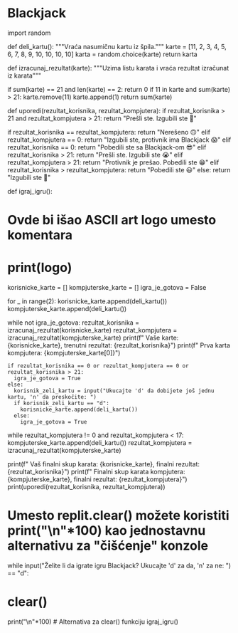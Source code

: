 # Blackjack

import random

def deli_kartu():
  """Vraća nasumičnu kartu iz špila."""
  karte = [11, 2, 3, 4, 5, 6, 7, 8, 9, 10, 10, 10, 10]
  karta = random.choice(karte)
  return karta

def izracunaj_rezultat(karte):
  """Uzima listu karata i vraća rezultat izračunat iz karata"""

  if sum(karte) == 21 and len(karte) == 2:
    return 0
  if 11 in karte and sum(karte) > 21:
    karte.remove(11)
    karte.append(1)
  return sum(karte)

def uporedi(rezultat_korisnika, rezultat_kompjutera):
  if rezultat_korisnika > 21 and rezultat_kompjutera > 21:
    return "Prešli ste. Izgubili ste 😤"

  if rezultat_korisnika == rezultat_kompjutera:
    return "Nerešeno 🙃"
  elif rezultat_kompjutera == 0:
    return "Izgubili ste, protivnik ima Blackjack 😱"
  elif rezultat_korisnika == 0:
    return "Pobedili ste sa Blackjack-om 😎"
  elif rezultat_korisnika > 21:
    return "Prešli ste. Izgubili ste 😭"
  elif rezultat_kompjutera > 21:
    return "Protivnik je prešao. Pobedili ste 😁"
  elif rezultat_korisnika > rezultat_kompjutera:
    return "Pobedili ste 😃"
  else:
    return "Izgubili ste 😤"

def igraj_igru():
  # Ovde bi išao ASCII art logo umesto komentara
  # print(logo)

  korisnicke_karte = []
  kompjuterske_karte = []
  igra_je_gotova = False

  for _ in range(2):
    korisnicke_karte.append(deli_kartu())
    kompjuterske_karte.append(deli_kartu())

  while not igra_je_gotova:
    rezultat_korisnika = izracunaj_rezultat(korisnicke_karte)
    rezultat_kompjutera = izracunaj_rezultat(kompjuterske_karte)
    print(f"   Vaše karte: {korisnicke_karte}, trenutni rezultat: {rezultat_korisnika}")
    print(f"   Prva karta kompjutera: {kompjuterske_karte[0]}")

    if rezultat_korisnika == 0 or rezultat_kompjutera == 0 or rezultat_korisnika > 21:
      igra_je_gotova = True
    else:
      korisnik_zeli_kartu = input("Ukucajte 'd' da dobijete još jednu kartu, 'n' da preskočite: ")
      if korisnik_zeli_kartu == "d":
        korisnicke_karte.append(deli_kartu())
      else:
        igra_je_gotova = True

  while rezultat_kompjutera != 0 and rezultat_kompjutera < 17:
    kompjuterske_karte.append(deli_kartu())
    rezultat_kompjutera = izracunaj_rezultat(kompjuterske_karte)

  print(f"   Vaš finalni skup karata: {korisnicke_karte}, finalni rezultat: {rezultat_korisnika}")
  print(f"   Finalni skup karata kompjutera: {kompjuterske_karte}, finalni rezultat: {rezultat_kompjutera}")
  print(uporedi(rezultat_korisnika, rezultat_kompjutera))

# Umesto replit.clear() možete koristiti print("\n"*100) kao jednostavnu alternativu za "čišćenje" konzole
while input("Želite li da igrate igru Blackjack? Ukucajte 'd' za da, 'n' za ne: ") == "d":
  # clear()
  print("\n"*100)  # Alternativa za clear() funkciju
  igraj_igru()

